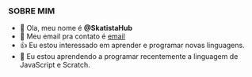### SOBRE MIM

- 👋 Ola, meu nome é **@SkatistaHub**
- 👀 Meu email pra contato é [email](vogel.eduardo@escola.pr.gov.br)
- 👍 Eu estou interessado em aprender e programar novas linguagens.
- 💞️ Eu estou aprendendo a programar recentemente a linguagem de JavaScript e Scratch.
